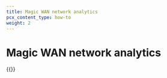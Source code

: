 ```yaml
---
title: Magic WAN network analytics
pcx_content_type: how-to
weight: 2
---
```


# Magic WAN network analytics

{{<render file="_network-analytics.md" withParameters="Magic WAN">}}